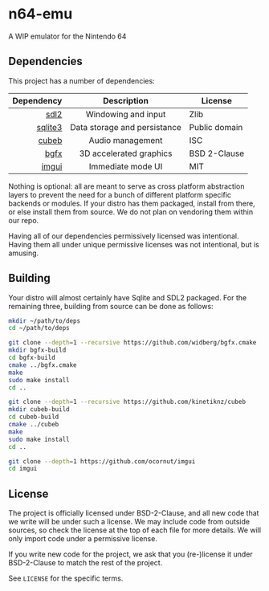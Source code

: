 n64-emu
=======

A WIP emulator for the Nintendo 64

Dependencies
------------

This project has a number of dependencies:

Dependency   | Description                  | License
-----------: | :--------------------------: | -------
[sdl2][1]    | Windowing and input          | Zlib
[sqlite3][2] | Data storage and persistance | Public domain
[cubeb][3]   | Audio management             | ISC
[bgfx][4]    | 3D accelerated graphics      | BSD 2-Clause
[imgui][5]   | Immediate mode UI            | MIT

[1]: https://libsdl.org
[2]: https://sqlite.org/index.html
[3]: https://github.com/kinetiknz/cubeb
[4]: https://github.com/bkaradzic/bgfx
[5]: https://github.com/ocornut/imgui

Nothing is optional: all are meant to serve as cross platform abstraction
layers to prevent the need for a bunch of different platform specific backends
or modules. If your distro has them packaged, install from there, or else
install them from source. We do not plan on vendoring them within our repo.

Having all of our dependencies permissively licensed was intentional. Having
them all under unique permissive licenses was not intentional, but is amusing.

Building
--------

Your distro will almost certainly have Sqlite and SDL2 packaged. For the
remaining three, building from source can be done as follows:

```sh
mkdir ~/path/to/deps
cd ~/path/to/deps

git clone --depth=1 --recursive https://github.com/widberg/bgfx.cmake
mkdir bgfx-build
cd bgfx-build
cmake ../bgfx.cmake
make
sudo make install
cd ..

git clone --depth=1 --recursive https://github.com/kinetiknz/cubeb
mkdir cubeb-build
cd cubeb-build
cmake ../cubeb
make
sudo make install
cd ..

git clone --depth=1 https://github.com/ocornut/imgui
cd imgui
```

License
-------

The project is officially licensed under BSD-2-Clause, and all new code that
we write will be under such a license. We may include code from outside
sources, so check the license at the top of each file for more details. We
will only import code under a permissive license.

If you write new code for the project, we ask that you (re-)license it under
BSD-2-Clause to match the rest of the project.

See `LICENSE` for the specific terms.
